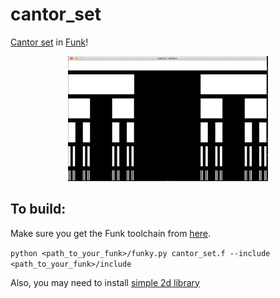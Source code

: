 # cantor_set
[Cantor set](https://en.wikipedia.org/wiki/Cantor_set) in [Funk](https://github.com/diegovalverde/funk)!

<p style="text-align:center;"><img src="./screenshots/screenshot.png" width="320" height="200"></p>

## To build:

Make sure you get the Funk toolchain from [here](https://github.com/diegovalverde/funk).

```python <path_to_your_funk>/funky.py cantor_set.f --include <path_to_your_funk>/include```

Also, you may need to install [simple 2d library](https://github.com/simple2d/simple2d)


